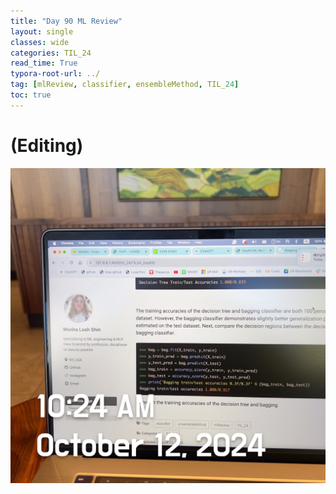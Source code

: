 ```yaml
---
title: "Day 90 ML Review"
layout: single
classes: wide
categories: TIL_24
read_time: True
typora-root-url: ../
tag: [mlReview, classifier, ensembleMethod, TIL_24]
toc: true 
---
```


# (Editing)

![IMG_3073](/images/2024-10-12-TIL24_Day90/IMG_3073.JPG)

<br><br>

